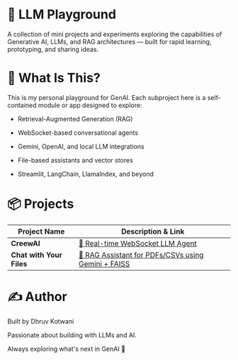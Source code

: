 # 🤖 LLM Playground

A collection of mini projects and experiments exploring the capabilities of Generative AI, LLMs, and RAG architectures — built for rapid learning, prototyping, and sharing ideas.

# 🧪 What Is This?
This is my personal playground for GenAI. Each subproject here is a self-contained module or app designed to explore:

- Retrieval-Augmented Generation (RAG)

- WebSocket-based conversational agents

- Gemini, OpenAI, and local LLM integrations

- File-based assistants and vector stores

- Streamlit, LangChain, LlamaIndex, and beyond

# 📦 Projects

| Project Name             | Description & Link                                                                 |
| ------------------------ |------------------------------------------------------------------------------------|
| **CreewAI**              | [🧠 Real-time WebSocket LLM Agent](./crewai_with_websocket/README.md)              |
| **Chat with Your Files** | [📄 RAG Assistant for PDFs/CSVs using Gemini + FAISS](./chat-with-files/README.md) |

# ✍️ Author
Built by Dhruv Kotwani

Passionate about building with LLMs and AI.

Always exploring what's next in GenAI 🚀